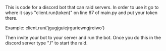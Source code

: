 This is code for a discord bot that can raid servers. 
In order to use it go to where it says "client.run(token)" on line 67 of main.py and put your token there.

Example: client.run('jgugjguiejrguriewngjreiwo')

Then invite your bot to your server and run the bot.
Once you do this in the discord server type ".l" to start the raid.
